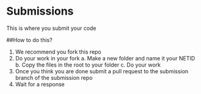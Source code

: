 # Submissions
This is where you submit your code 

##How to do this?
1. We recommend you fork this repo
2. Do your work in your fork
  a. Make a new folder and name it your NETID
  b. Copy the files in the root to your folder
  c. Do your work
3. Once you think you are done submit a pull request to the submission branch of the submission repo
4. Wait for a response
